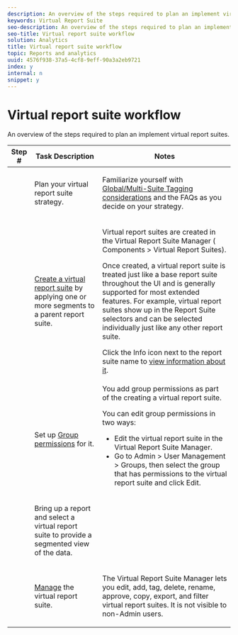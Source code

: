 ```yaml
---
description: An overview of the steps required to plan an implement virtual report suites.
keywords: Virtual Report Suite
seo-description: An overview of the steps required to plan an implement virtual report suites.
seo-title: Virtual report suite workflow
solution: Analytics
title: Virtual report suite workflow
topic: Reports and analytics
uuid: 4576f938-37a5-4cf8-9eff-90a3a2eb9721
index: y
internal: n
snippet: y
---
```


# Virtual report suite workflow

An overview of the steps required to plan an implement virtual report suites.

<table id="table_0E561F62247A4D01B6E7180560082DC9"> 
 <thead> 
  <tr> 
   <th colname="col1" class="entry"> Step # </th> 
   <th colname="col2" class="entry"> Task Description </th> 
   <th colname="col3" class="entry"> Notes </th> 
  </tr> 
 </thead>
 <tbody> 
  <tr> 
   <td colname="col1"> <img placement="break" align="center" href="assets/step1_icon.png" id="image_15849358972A4846A54FCB51997576D5" /> </td> 
   <td colname="col2"> Plan your virtual report suite strategy. </td> 
   <td colname="col3"> <p>Familiarize yourself with <a href="../../vrs/vrs-considerations.md#concept_3DC65B7C9CA74C4AB291B7673E8B34B8" format="dita" scope="local"> Global/Multi-Suite Tagging considerations</a> and the FAQs as you decide on your strategy. </p> </td> 
  </tr> 
  <tr> 
   <td colname="col1"> <img placement="break" align="center" href="assets/step2_icon.png" id="image_372B2C65DFAD46E39AE4D715313ABD0E" /> </td> 
   <td colname="col2"> <a href="../../vrs/c-workflow-vrs/vrs-create.md#concept_442D6A63FE814CB6BA33016493AAB05A" format="dita" scope="local"> Create a virtual report suite</a> by applying one or more segments to a parent report suite. </td> 
   <td colname="col3"> <p>Virtual report suites are created in the Virtual Report Suite Manager (<span class="ignoretag"><span class="uicontrol"> Components</span> &gt; <span class="uicontrol"> Virtual Report Suites</span></span>). </p> <p>Once created, a virtual report suite is treated just like a base report suite throughout the UI and is generally supported for most extended features. For example, virtual report suites show up in the Report Suite selectors and can be selected individually just like any other report suite. </p> <p> Click the Info icon next to the report suite name to <a href="../../vrs/c-workflow-vrs/vrs-view.md#concept_6B3069E5E3ED4F9FA33165FBEA6CA31A" format="dita" scope="local"> view information about it</a>. </p> </td> 
  </tr> 
  <tr> 
   <td colname="col1"> <img placement="break" align="center" href="assets/step3_icon.png" id="image_30DB956290CC4E64A7085B46364BE059" /> </td> 
   <td colname="col2">Set up <a href="../../vrs/c-workflow-vrs/vrs-create.md#concept_442D6A63FE814CB6BA33016493AAB05A" format="dita" scope="local"> Group permissions</a> for it. </td> 
   <td colname="col3">You add group permissions as part of the creating a virtual report suite. <p>You can edit group permissions in two ways: </p> 
    <ul id="ul_0F086E194F59494BB73782F78599D8C1"> 
     <li id="li_38E186FC651F4E4DA07BA6F44A9173E6">Edit the virtual report suite in the Virtual Report Suite Manager. </li> 
     <li id="li_70D3A9B384D147E0B662080FAD3F0E30">Go to <span class="ignoretag"><span class="uicontrol"> Admin</span> &gt; <span class="uicontrol"> User Management</span> &gt; <span class="uicontrol"> Groups</span></span>, then select the group that has permissions to the virtual report suite and click <span class="uicontrol"> Edit</span>. </li> 
    </ul> </td> 
  </tr> 
  <tr> 
   <td colname="col1"> <img placement="break" align="center" href="assets/step4_icon.png" id="image_EE668438617643FB94730951D429ABEB" /> </td> 
   <td colname="col2"> <p>Bring up a report and select a virtual report suite to provide a segmented view of the data. </p> </td> 
   <td colname="col3"> </td> 
  </tr> 
  <tr> 
   <td colname="col1"> <img placement="break" align="center" href="assets/step5_icon.png" id="image_E35AC9FA60DF411FBFCAB0C3F2B0DFB8" /> </td> 
   <td colname="col2"> <a href="../../vrs/c-workflow-vrs/vrs-manage.md#concept_8742A82D16014E5D9D361A4F045C49FE" format="dita" scope="local"> Manage</a> the virtual report suite. </td> 
   <td colname="col3"> <p>The Virtual Report Suite Manager lets you edit, add, tag, delete, rename, approve, copy, export, and filter virtual report suites. It is not visible to non-Admin users. </p> </td> 
  </tr> 
 </tbody> 
</table>

